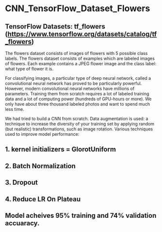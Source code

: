 # CNN_TensorFlow_Dataset_Flowers
## TensorFlow Datasets: tf_flowers (https://www.tensorflow.org/datasets/catalog/tf_flowers)

The flowers dataset consists of images of flowers with 5 possible class labels.
The flowers dataset consists of examples which are labeled images of flowers. 
Each example contains a JPEG flower image and the class label: what type of flower it is. 


For classifying images, a particular type of deep neural network, called a convolutional neural network has proved to be particularly powerful.
However, modern convolutional neural networks have millions of parameters. 
Training them from scratch requires a lot of labeled training data and a lot of computing power (hundreds of GPU-hours or more).
We only have about three thousand labeled photos and want to spend much less time.

We had tried to build a CNN from scratch. 
Data augmentation is used: a technique to increase the diversity of your training set by applying random (but realistic) transformations, such as image rotation.
Various techniques used to improve model performance:
## 1. kernel initializers = GlorotUniform
## 2. Batch Normalization
## 3. Dropout
## 4. Reduce LR On Plateau

## Model acheives 95% training and 74% validation accuaracy.


